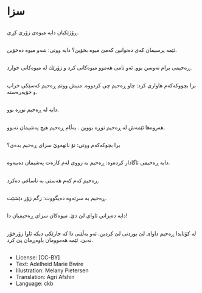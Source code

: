 # سزا

##
ڕۆژێكیان دایە میوەی زۆری كڕی.

##
ئێمە پرسیمان كەی دەتوانین كەمێ میوە بخۆین؟ دایە ووتی: شەو میوە دەخۆین.

##
ڕەحیمی برام نەوسن بوو. ئەو تامی هەموو میوەكانی كرد و زۆرێك لە میوەكانی خوارد.

##
برا بچووكەكەم هاواری كرد: چاو ڕەحیم چی كردووە. منیش ووتم ڕەحیم كەسێكی خراپ و خۆپەرەستە.

##
دایە لە ڕەحیم توڕە بوو.

##
هەروەها ئێمەش لە ڕەحیم توڕە بووین . بەڵام ڕەحیم هیچ پەشیمان نەبوو.

##
برا بچوكەكەم ووتی: تۆ ناتهەوێ سزای ڕەحیم بدەی؟

##
دایە ڕەحیمی ئاگادار كردەوە: ڕەحیم بە زووی لەم كارەت پەشیمان دەبیەوە.

##
ڕەحیم كەم كەم هەستی بە ناساغی دەكرد.

##
ڕەحیم بە سرتەوە دەیگووت: زگم زۆر دێشێت.

##
دایە دەیزانی ئاوای لێ دێ. میوەكان سزای ڕەحیمیان دا!

##
لە كۆتایدا ڕەحیم داوای لێ بوردنی لێ كردین. ئەو بەڵێنی دا كە جارێكی دیكە ئاوا زۆرخۆر نەبێ. ئێمە هەموومان باوەڕمان پێ كرد.

##
* License: [CC-BY]
* Text: Adelheid Marie Bwire
* Illustration: Melany Pietersen
* Translation: Agri Afshin
* Language: ckb
